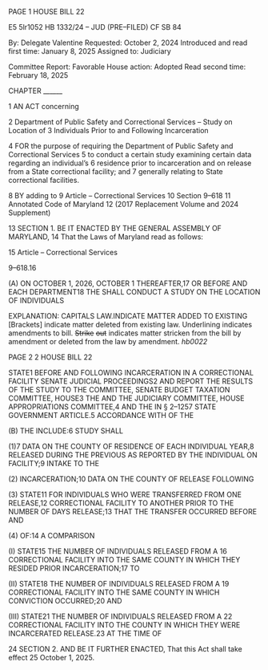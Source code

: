 PAGE 1
HOUSE BILL 22

E5 5lr1052
HB 1332/24 – JUD (PRE–FILED) CF SB 84

By: Delegate Valentine
Requested: October 2, 2024
Introduced and read first time: January 8, 2025
Assigned to: Judiciary

Committee Report: Favorable
House action: Adopted
Read second time: February 18, 2025

CHAPTER ______

1 AN ACT concerning

2 Department of Public Safety and Correctional Services – Study on Location of
3 Individuals Prior to and Following Incarceration

4 FOR the purpose of requiring the Department of Public Safety and Correctional Services
5 to conduct a certain study examining certain data regarding an individual’s
6 residence prior to incarceration and on release from a State correctional facility; and
7 generally relating to State correctional facilities.

8 BY adding to
9 Article – Correctional Services
10 Section 9–618
11 Annotated Code of Maryland
12 (2017 Replacement Volume and 2024 Supplement)

13 SECTION 1. BE IT ENACTED BY THE GENERAL ASSEMBLY OF MARYLAND,
14 That the Laws of Maryland read as follows:

15 Article – Correctional Services

9–618.16

(A) ON OCTOBER 1, 2026, OCTOBER 1 THEREAFTER,17 OR BEFORE AND EACH
DEPARTMENT18 THE SHALL CONDUCT A STUDY ON THE LOCATION OF INDIVIDUALS

EXPLANATION: CAPITALS LAW.INDICATE MATTER ADDED TO EXISTING
[Brackets] indicate matter deleted from existing law.
Underlining indicates amendments to bill.
~~Strike~~ ~~out~~ indicates matter stricken from the bill by amendment or deleted from the law by
amendment. *hb0022*

PAGE 2
2 HOUSE BILL 22

STATE1 BEFORE AND FOLLOWING INCARCERATION IN A CORRECTIONAL FACILITY
SENATE JUDICIAL PROCEEDINGS2 AND REPORT THE RESULTS OF THE STUDY TO THE
COMMITTEE, SENATE BUDGET TAXATION COMMITTEE, HOUSE3 THE AND THE
JUDICIARY COMMITTEE, HOUSE APPROPRIATIONS COMMITTEE,4 AND THE IN
§ 2–1257 STATE GOVERNMENT ARTICLE.5 ACCORDANCE WITH OF THE

(B) THE INCLUDE:6 STUDY SHALL

(1)7 DATA ON THE COUNTY OF RESIDENCE OF EACH INDIVIDUAL
YEAR,8 RELEASED DURING THE PREVIOUS AS REPORTED BY THE INDIVIDUAL ON
FACILITY;9 INTAKE TO THE

(2) INCARCERATION;10 DATA ON THE COUNTY OF RELEASE FOLLOWING

(3) STATE11 FOR INDIVIDUALS WHO WERE TRANSFERRED FROM ONE
RELEASE,12 CORRECTIONAL FACILITY TO ANOTHER PRIOR TO THE NUMBER OF DAYS
RELEASE;13 THAT THE TRANSFER OCCURRED BEFORE AND

(4) OF:14 A COMPARISON

(I) STATE15 THE NUMBER OF INDIVIDUALS RELEASED FROM A
16 CORRECTIONAL FACILITY INTO THE SAME COUNTY IN WHICH THEY RESIDED PRIOR
INCARCERATION;17 TO

(II) STATE18 THE NUMBER OF INDIVIDUALS RELEASED FROM A
19 CORRECTIONAL FACILITY INTO THE SAME COUNTY IN WHICH CONVICTION
OCCURRED;20 AND

(III) STATE21 THE NUMBER OF INDIVIDUALS RELEASED FROM A
22 CORRECTIONAL FACILITY INTO THE COUNTY IN WHICH THEY WERE INCARCERATED
RELEASE.23 AT THE TIME OF

24 SECTION 2. AND BE IT FURTHER ENACTED, That this Act shall take effect
25 October 1, 2025.